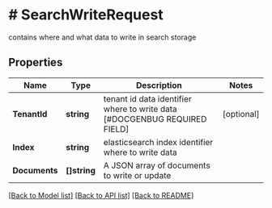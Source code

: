 # # SearchWriteRequest
contains where and what data to write in search storage

## Properties 


Name | Type | Description | Notes
------------ | ------------- | ------------- | -------------
**TenantId**| **string** | tenant id data identifier where to write data [#DOCGENBUG REQUIRED FIELD]  | [optional]
**Index**| **string** | elasticsearch index identifier where to write data  |
**Documents**| **[]string** | A JSON array of documents to write or update  |


[[Back to Model list]](../../README.md#models) [[Back to API list]](../../README.md#endpoints) [[Back to README]](../../README.md)

